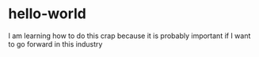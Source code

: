 # hello-world

I am learning how to do this crap because it is probably important if I want to go forward in this industry
